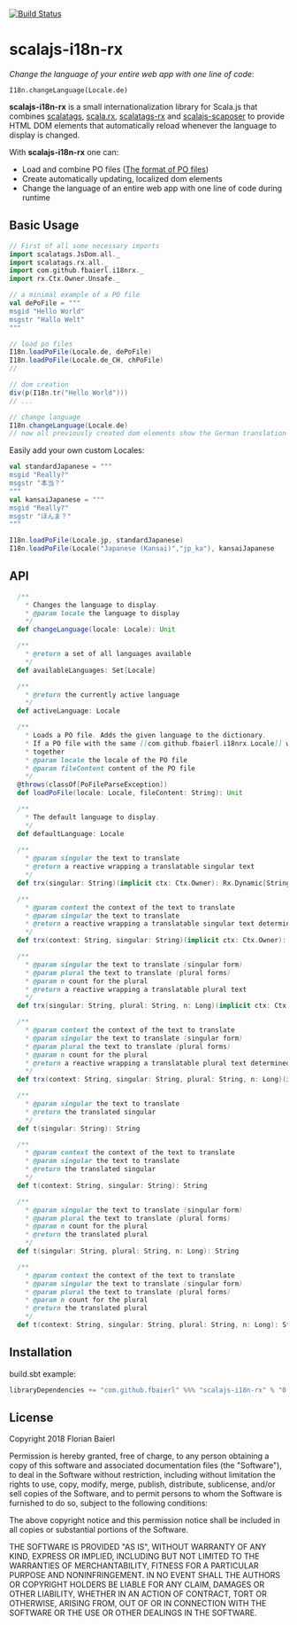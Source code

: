 [![Build Status](https://travis-ci.org/fbaierl/scalajs-i18n-rx.svg?branch=master)](https://travis-ci.org/fbaierl/scalajs-i18n-rx)

# scalajs-i18n-rx

*Change the language of your entire web app with one line of code*:

```
I18n.changeLanguage(Locale.de)
````

**scalajs-i18n-rx** is a small internationalization library for Scala.js that combines 
[scalatags](https://github.com/lihaoyi/scalatags), 
[scala.rx](https://github.com/lihaoyi/scala.rx), 
[scalatags-rx](https://github.com/rtimush/scalatags-rx) and
[scalajs-scaposer](https://github.com/fbaierl/scalajs-scaposer)
 to provide HTML DOM elements that automatically reload whenever the language to display is changed.

With **scalajs-i18n-rx** one can:

- Load and combine PO files ([The format of PO files](https://www.gnu.org/software/gettext/manual/html_node/PO-Files.html))
- Create automatically updating, localized dom elements
- Change the language of an entire web app with one line of code during runtime

## Basic Usage

```scala
// First of all some necessary imports
import scalatags.JsDom.all._
import scalatags.rx.all._
import com.github.fbaierl.i18nrx._
import rx.Ctx.Owner.Unsafe._

```
````scala
// a minimal example of a PO file
val dePoFile = """
msgid "Hello World"
msgstr "Hallo Welt"
"""

// load po files
I18n.loadPoFile(Locale.de, dePoFile)
I18n.loadPoFile(Locale.de_CH, chPoFile)
// 

// dom creation
div(p(I18n.tr("Hello World")))
// ...

// change language
I18n.changeLanguage(Locale.de)
// now all previously created dom elements show the German translation
````

Easily add your own custom Locales: 

```scala
val standardJapanese = """
msgid "Really?"
msgstr "本当？"
"""
val kansaiJapanese = """
msgid "Really?"
msgstr "ほんま？"
"""

I18n.loadPoFile(Locale.jp, standardJapanese)
I18n.loadPoFile(Locale("Japanese (Kansai)","jp_ka"), kansaiJapanese
```

## API


```scala
  /**
    * Changes the language to display.
    * @param locale the language to display
    */
  def changeLanguage(locale: Locale): Unit

  /**
    * @return a set of all languages available
    */
  def availableLanguages: Set[Locale]

  /**
    * @return the currently active language
    */
  def activeLanguage: Locale

  /**
    * Loads a PO file. Adds the given language to the dictionary.
    * If a PO file with the same [[com.github.fbaierl.i18nrx.Locale]] was loaded before, the language files are merged
    * together
    * @param locale the locale of the PO file
    * @param fileContent content of the PO file
    */
  @throws(classOf[PoFileParseException])
  def loadPoFile(locale: Locale, fileContent: String): Unit

  /**
    * The default language to display.
    */
  def defaultLanguage: Locale
  
  /**
    * @param singular the text to translate
    * @return a reactive wrapping a translatable singular text
    */
  def trx(singular: String)(implicit ctx: Ctx.Owner): Rx.Dynamic[String]

  /**
    * @param context the context of the text to translate
    * @param singular the text to translate
    * @return a reactive wrapping a translatable singular text determined by a context
    */
  def trx(context: String, singular: String)(implicit ctx: Ctx.Owner): Rx.Dynamic[String]

  /**
    * @param singular the text to translate (singular form)
    * @param plural the text to translate (plural forms)
    * @param n count for the plural
    * @return a reactive wrapping a translatable plural text
    */
  def trx(singular: String, plural: String, n: Long)(implicit ctx: Ctx.Owner): Rx.Dynamic[String]

  /**
    * @param context the context of the text to translate
    * @param singular the text to translate (singular form)
    * @param plural the text to translate (plural forms)
    * @param n count for the plural
    * @return a reactive wrapping a translatable plural text determined by a context
    */
  def trx(context: String, singular: String, plural: String, n: Long)(implicit ctx: Ctx.Owner) : Rx.Dynamic[String]

  /**
    * @param singular the text to translate
    * @return the translated singular
    */
  def t(singular: String): String

  /**
    * @param context the context of the text to translate
    * @param singular the text to translate
    * @return the translated singular
    */
  def t(context: String, singular: String): String

  /**
    * @param singular the text to translate (singular form)
    * @param plural the text to translate (plural forms)
    * @param n count for the plural
    * @return the translated plural
    */
  def t(singular: String, plural: String, n: Long): String

  /**
    * @param context the context of the text to translate
    * @param singular the text to translate (singular form)
    * @param plural the text to translate (plural forms)
    * @param n count for the plural
    * @return the translated plural
    */
  def t(context: String, singular: String, plural: String, n: Long): String
```

## Installation

build.sbt example:

```scala
libraryDependencies += "com.github.fbaierl" %%% "scalajs-i18n-rx" % "0.1"
```

## License
Copyright 2018 Florian Baierl

Permission is hereby granted, free of charge, to any person obtaining a copy of this software and associated documentation files (the "Software"), to deal in the Software without restriction, including without limitation the rights to use, copy, modify, merge, publish, distribute, sublicense, and/or sell copies of the Software, and to permit persons to whom the Software is furnished to do so, subject to the following conditions:

The above copyright notice and this permission notice shall be included in all copies or substantial portions of the Software.

THE SOFTWARE IS PROVIDED "AS IS", WITHOUT WARRANTY OF ANY KIND, EXPRESS OR IMPLIED, INCLUDING BUT NOT LIMITED TO THE WARRANTIES OF MERCHANTABILITY, FITNESS FOR A PARTICULAR PURPOSE AND NONINFRINGEMENT. IN NO EVENT SHALL THE AUTHORS OR COPYRIGHT HOLDERS BE LIABLE FOR ANY CLAIM, DAMAGES OR OTHER LIABILITY, WHETHER IN AN ACTION OF CONTRACT, TORT OR OTHERWISE, ARISING FROM, OUT OF OR IN CONNECTION WITH THE SOFTWARE OR THE USE OR OTHER DEALINGS IN THE SOFTWARE.